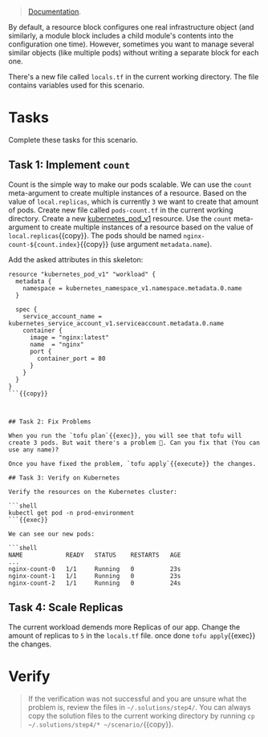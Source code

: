 > [Documentation](https://opentofu.org/docs/language/meta-arguments/count/).

By default, a resource block configures one real infrastructure object (and similarly, a module block includes a child module's contents into the configuration one time). However, sometimes you want to manage several similar objects (like multiple pods) without writing a separate block for each one. 

There's a new file called `locals.tf` in the current working directory. The file contains variables used for this scenario. 

# Tasks

Complete these tasks for this scenario. 

## Task 1: Implement `count`

Count is the simple way to make our pods scalable. We can use the `count` meta-argument to create multiple instances of a resource. Based on the value of `local.replicas`, which is currently `3` we want to create that amount of pods. Create new file called `pods-count.tf` in the current working directory. Create a new [kubernetes_pod_v1](https://registry.terraform.io/providers/hashicorp/kubernetes/latest/docs/resources/pod_v1) resource. Use the `count` meta-argument to create multiple instances of a resource based on the value of `local.replicas`{{copy}}. The pods should be named `nginx-count-${count.index}`{{copy}} (use argument `metadata.name`).

Add the asked attributes in this skeleton:

```hcl
resource "kubernetes_pod_v1" "workload" {
  metadata {
    namespace = kubernetes_namespace_v1.namespace.metadata.0.name
  }

  spec {
    service_account_name = kubernetes_service_account_v1.serviceaccount.metadata.0.name
    container {
      image = "nginx:latest"
      name  = "nginx"
      port {
        container_port = 80
      }
    }
  }
}
```{{copy}}



## Task 2: Fix Problems

When you run the `tofu plan`{{exec}}, you will see that tofu will create 3 pods. But wait there's a problem 🤔. Can you fix that (You can use any name)?

Once you have fixed the problem, `tofu apply`{{execute}} the changes.

## Task 3: Verify on Kubernetes

Verify the resources on the Kubernetes cluster:

```shell
kubectl get pod -n prod-environment
```{{exec}}

We can see our new pods:

```shell
NAME            READY   STATUS    RESTARTS   AGE
...
nginx-count-0   1/1     Running   0          23s
nginx-count-1   1/1     Running   0          23s
nginx-count-2   1/1     Running   0          24s
```

## Task 4: Scale Replicas

The current workload demends more Replicas of our app. Change the amount of replicas to `5` in the `locals.tf` file. once done `tofu apply`{{exec}} the changes.

# Verify

> If the verification was not successful and you are unsure what the problem is, review the files in `~/.solutions/step4/`. You can always copy the solution files to the current working directory by running `cp ~/.solutions/step4/* ~/scenario/`{{copy}}.